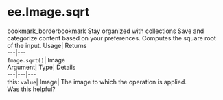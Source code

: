  
#  ee.Image.sqrt 
bookmark_borderbookmark Stay organized with collections  Save and categorize content based on your preferences.
Computes the square root of the input. 
Usage| Returns  
---|---  
`Image.sqrt()`| Image  
Argument| Type| Details  
---|---|---  
this: `value`| Image| The image to which the operation is applied.  
Was this helpful?
